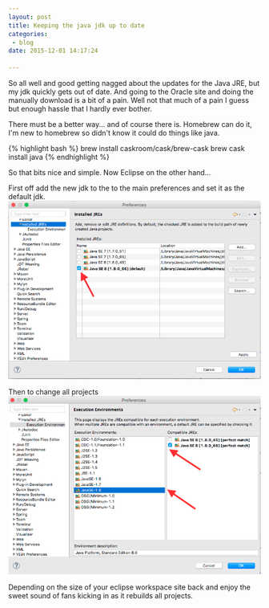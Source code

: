 ```yaml
---
layout: post
title: Keeping the java jdk up to date
categories: 
 - blog
date: 2015-12-01 14:17:24

---
```


So all well and good getting nagged about the updates for the Java JRE, but my jdk quickly gets out of date.  And going to the Oracle site and doing the manually download is a bit of a pain. Well not that much of a pain I guess but enough hassle that I hardly ever bother.

There must be a better way... and of course there is.
Homebrew can do it, I'm new to homebrew so didn't know it could do things like java.

{% highlight bash %}
brew install caskroom/cask/brew-cask
brew cask install java
{% endhighlight %}

So that bits nice and simple.
Now Eclipse on the other hand...

First off add the new jdk to the to the main preferences and set it as the default jdk.
![Default JRE](/assets/img/keeping-the-java-jdk-up-to-date/Installed_jres.png)

Then to change all projects
![Java Environment](/assets/img/keeping-the-java-jdk-up-to-date/Java_environment.png)

Depending on the size of your eclipse workspace site back and enjoy the sweet sound of fans kicking in as it rebuilds all projects.


